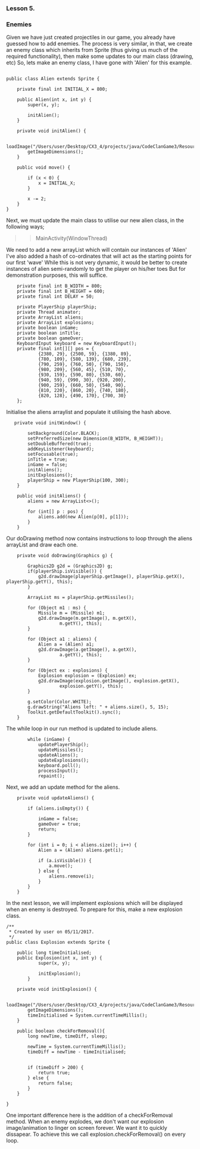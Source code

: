 ### Lesson 5.

### Enemies

Given we have just created projectiles in our game, you already have guessed how to add enemies.
The process is very similar, in that, we create an enemy class which inherits from Sprite (thus giving us much of the required
functionality), then make some updates to our main class (drawing, etc)
So, lets make an enemy class, I have gone with 'Alien' for this example.

```

public class Alien extends Sprite {

    private final int INITIAL_X = 800;

    public Alien(int x, int y) {
        super(x, y);

        initAlien();
    }

    private void initAlien() {

        loadImage("/Users/user/Desktop/CX3_4/projects/java/CodeClanGame3/Resources/enemy1.png");
        getImageDimensions();
    }

    public void move() {

        if (x < 0) {
            x = INITIAL_X;
        }

        x -= 2;
    }
}
```

Next, we must update the main class to utilise our new alien class, in the following ways;

>>MainActivity(WindowThread)

We need to add a new arrayList which will contain our instances of 'Alien'
I've also added a hash of co-ordinates that will act as the starting points for our first 'wave'
While this is not very dynamic, it would be better to create instances of alien semi-randomly to get the player on his/her toes
But for demonstration purposes, this will suffice.



```
    private final int B_WIDTH = 800;
    private final int B_HEIGHT = 600;
    private final int DELAY = 50;

    private PlayerShip playerShip;
    private Thread animator;
    private ArrayList aliens;
    private ArrayList explosions;
    private boolean inGame;
    private boolean inTitle;
    private boolean gameOver;
    KeyboardInput keyboard = new KeyboardInput();
    private final int[][] pos = {
            {2380, 29}, {2500, 59}, {1380, 89},
            {780, 109}, {580, 139}, {680, 239},
            {790, 259}, {760, 50}, {790, 150},
            {980, 209}, {560, 45}, {510, 70},
            {930, 159}, {590, 80}, {530, 60},
            {940, 59}, {990, 30}, {920, 200},
            {900, 259}, {660, 50}, {540, 90},
            {810, 220}, {860, 20}, {740, 180},
            {820, 128}, {490, 170}, {700, 30}
    };
```


Initialise the aliens arraylist and populate it utilising the hash above.

```
   private void initWindow() {

        setBackground(Color.BLACK);
        setPreferredSize(new Dimension(B_WIDTH, B_HEIGHT));
        setDoubleBuffered(true);
        addKeyListener(keyboard);
        setFocusable(true);
        inTitle = true;
        inGame = false;
        initAliens();
        initExplosions();
        playerShip = new PlayerShip(100, 300);
    }

    public void initAliens() {
        aliens = new ArrayList<>();

        for (int[] p : pos) {
            aliens.add(new Alien(p[0], p[1]));
        }
    }
```

Our doDrawing method now contains instructions to loop through the aliens arrayList and draw each one.
```
    private void doDrawing(Graphics g) {

        Graphics2D g2d = (Graphics2D) g;
        if(playerShip.isVisible()) {
            g2d.drawImage(playerShip.getImage(), playerShip.getX(), playerShip.getY(), this);
        }

        ArrayList ms = playerShip.getMissiles();

        for (Object m1 : ms) {
            Missile m = (Missile) m1;
            g2d.drawImage(m.getImage(), m.getX(),
                    m.getY(), this);
        }

        for (Object a1 : aliens) {
            Alien a = (Alien) a1;
            g2d.drawImage(a.getImage(), a.getX(),
                    a.getY(), this);
        }

        for (Object ex : explosions) {
            Explosion explosion = (Explosion) ex;
            g2d.drawImage(explosion.getImage(), explosion.getX(),
                    explosion.getY(), this);
        }

        g.setColor(Color.WHITE);
        g.drawString("Aliens left: " + aliens.size(), 5, 15);
        Toolkit.getDefaultToolkit().sync();
    }
```

The while loop in our run method is updated to include aliens.

```
        while (inGame) {
            updatePlayerShip();
            updateMissiles();
            updateAliens();
            updateExplosions();
            keyboard.poll();
            processInput();
            repaint();
```

Next, we add an update method for the aliens.

```
    private void updateAliens() {

        if (aliens.isEmpty()) {

            inGame = false;
            gameOver = true;
            return;
        }

        for (int i = 0; i < aliens.size(); i++) {
            Alien a = (Alien) aliens.get(i);

            if (a.isVisible()) {
                a.move();
            } else {
                aliens.remove(i);
            }
        }
    }
```


In the next lesson, we will implement explosions which will be displayed when an enemy is destroyed.
To prepare for this, make a new explosion class.


```
/**
 * Created by user on 05/11/2017.
 */
public class Explosion extends Sprite {

    public long timeInitialised;
    public Explosion(int x, int y) {
            super(x, y);

            initExplosion();
        }

    private void initExplosion() {

        loadImage("/Users/user/Desktop/CX3_4/projects/java/CodeClanGame3/Resources/explosion3.png");
        getImageDimensions();
        timeInitialised = System.currentTimeMillis();
    }

    public boolean checkForRemoval(){
        long newTime, timeDiff, sleep;

        newTime = System.currentTimeMillis();
        timeDiff = newTime - timeInitialised;


        if (timeDiff > 200) {
            return true;
        } else {
            return false;
        }
    }

}
```

One important difference here is the addition of a checkForRemoval method.
When an enemy explodes, we don't want our explosion image/animation to linger on screen forever.
We want it to quickly dissapear. To achieve this we call explosion.checkForRemoval() on every loop.
